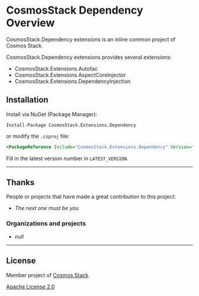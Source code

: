 # CosmosStack Dependency Overview

CosmosStack.Dependency extensions is an inline common project of Cosmos Stack.

CosmosStack.Dependency extensions provides several extensions:

- CosmosStack.Extensions.Autofac
- CosmosStack.Extensions.AspectCoreInjector
- CosmosStack.Extensions.DependencyInjection

## Installation

Install via NuGet (Package Manager):

```shell
Install-Package CosmosStack.Extensions.Dependency
```

or modify the `.csproj` file:

```xml
<PackageReference Include="CosmosStack.Extensions.Dependency" Version="LATEST_VERSION" />
```

Fill in the latest version number in `LATEST_VERSION`.

---

## Thanks

People or projects that have made a great contribution to this project:

- _The next one must be you_

### Organizations and projects

- _null_

---

## License

Member project of [Cosmos Stack](https://github.com/cosmos-stack~~~~).

[Apache License 2.0](/LICENSE)
